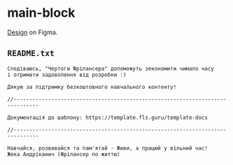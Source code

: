 # main-block

[Design](https://www.figma.com/file/PUUSMX4ITFVSrhBYlyvNXq/Crypto-exchange-(Copy)?node-id=6%3A6) on Figma.

## `README.txt`

```Text
Сподіваюсь, "Чертоги Фрілансера" допоможуть зекономити чимало часу
і отримати задоволення від розробки :)

Дякую за підтримку безкоштовного навчального контенту!

//------------------------------------------------------------------------------

Документація до шаблону: https://template.fls.guru/template-docs 

//------------------------------------------------------------------------------

Навчайся, розвивайся та пам'ятай - Живи, а працюй у вільний час!
Жека Андріканич (Фрілансер по життю)
```
